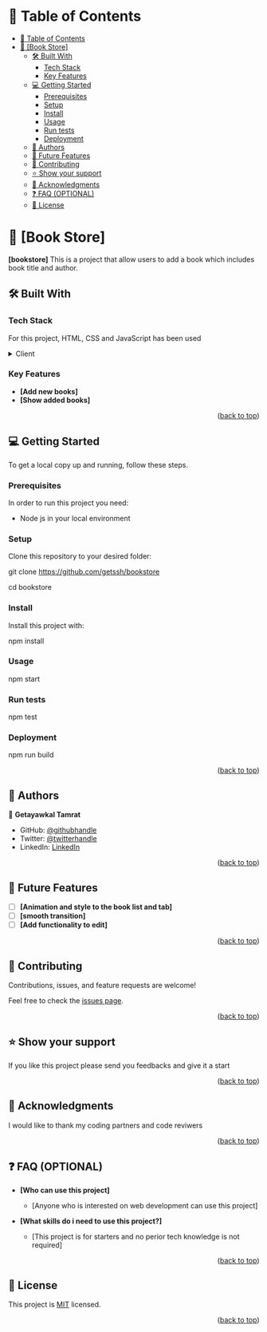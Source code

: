 <a name="readme-top"></a>

# 📗 Table of Contents

- [📗 Table of Contents](#-table-of-contents)
- [📖 \[Book Store\] ](#-book-store-)
  - [🛠 Built With ](#-built-with-)
    - [Tech Stack ](#tech-stack-)
    - [Key Features ](#key-features-)
  - [💻 Getting Started ](#-getting-started-)
    - [Prerequisites](#prerequisites)
    - [Setup](#setup)
    - [Install](#install)
    - [Usage](#usage)
    - [Run tests](#run-tests)
    - [Deployment](#deployment)
  - [👥 Authors ](#-authors-)
  - [🔭 Future Features ](#-future-features-)
  - [🤝 Contributing ](#-contributing-)
  - [⭐️ Show your support ](#️-show-your-support-)
  - [🙏 Acknowledgments ](#-acknowledgments-)
  - [❓ FAQ (OPTIONAL) ](#-faq-optional-)
  - [📝 License ](#-license-)

<!-- PROJECT DESCRIPTION -->

# 📖 [Book Store] <a name="about-project"></a>

**[bookstore]** This is a project that allow users to add a book which includes book title and author.

## 🛠 Built With <a name="built-with"></a>

### Tech Stack <a name="tech-stack"></a>

For this project, HTML, CSS and JavaScript has been used

<details>
  <summary>Client</summary>
  <ul>
    <li>HTML</li>
    <li>CSS</li>
    <li>JavaScript</li>
    <li><a href="https://reactjs.org/">React.js</a></li>
  </ul>
</details>

<!-- Features -->

### Key Features <a name="key-features"></a>

- **[Add new books]**
- **[Show added books]**

<p align="right">(<a href="#readme-top">back to top</a>)</p>

<!-- LIVE DEMO -->

<!-- ## 🚀 Live Demo <a name="live-demo"></a>

- Coming soon -->

<!-- <p align="right">(<a href="#readme-top">back to top</a>)</p> -->

<!-- GETTING STARTED -->

## 💻 Getting Started <a name="getting-started"></a>

To get a local copy up and running, follow these steps.

### Prerequisites

In order to run this project you need:

- Node js in your local environment

### Setup

Clone this repository to your desired folder:

git clone https://github.com/getssh/bookstore

cd bookstore

### Install

Install this project with:

npm install

### Usage

npm start

### Run tests

npm test

### Deployment

npm run build

<p align="right">(<a href="#readme-top">back to top</a>)</p>

<!-- AUTHORS -->

## 👥 Authors <a name="authors"></a>

👤 **Getayawkal Tamrat**

- GitHub: [@githubhandle](https://github.com/getssh)
- Twitter: [@twitterhandle](https://twitter.com/GetayawkalT)
- LinkedIn: [LinkedIn](https://www.linkedin.com/in/getayawkal-tamrat/)


<p align="right">(<a href="#readme-top">back to top</a>)</p>

<!-- FUTURE FEATURES -->

## 🔭 Future Features <a name="future-features"></a>

- [ ] **[Animation and style to the book list and tab]**
- [ ] **[smooth transition]**
- [ ] **[Add functionality to edit]**

<p align="right">(<a href="#readme-top">back to top</a>)</p>

<!-- CONTRIBUTING -->

## 🤝 Contributing <a name="contributing"></a>

Contributions, issues, and feature requests are welcome!

Feel free to check the [issues page](https://github.com/getssh/bookstore/issues).

<p align="right">(<a href="#readme-top">back to top</a>)</p>

<!-- SUPPORT -->

## ⭐️ Show your support <a name="support"></a>

If you like this project please send you feedbacks and give it a start

<p align="right">(<a href="#readme-top">back to top</a>)</p>

<!-- ACKNOWLEDGEMENTS -->

## 🙏 Acknowledgments <a name="acknowledgements"></a>

I would like to thank my coding partners and code reviwers

<p align="right">(<a href="#readme-top">back to top</a>)</p>

<!-- FAQ (optional) -->

## ❓ FAQ (OPTIONAL) <a name="faq"></a>

- **[Who can use this project]**

  - [Anyone who is interested on web development can use this project]

- **[What skills do i need to use this project?]**

  - [This project is for starters and no perior tech knowledge is not required]

<p align="right">(<a href="#readme-top">back to top</a>)</p>

<!-- LICENSE -->

## 📝 License <a name="license"></a>

This project is [MIT](./MIT.md) licensed.

<p align="right">(<a href="#readme-top">back to top</a>)</p>
